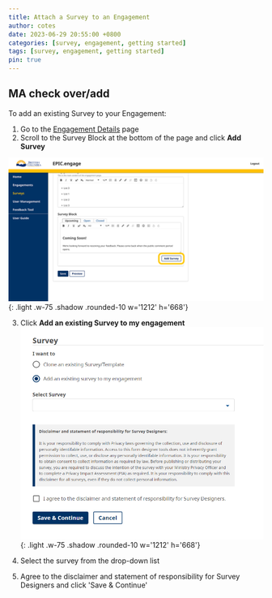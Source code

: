 ```yaml
---
title: Attach a Survey to an Engagement
author: cotes
date: 2023-06-29 20:55:00 +0800
categories: [survey, engagement, getting started]
tags: [survey, engagement, getting started]
pin: true
---
```


## MA check over/add

To add an existing Survey to your Engagement:
1. Go to the [Engagement Details](/met-guide/posts/engagement-details/) page
2. Scroll to the Survey Block at the bottom of the page and click **Add Survey**

  ![Attach Survey](/assets/UserGuideImages/Images/attach-survey/attach-survey-image-of-survey-block-with-add-survey-button.png){: .light .w-75 .shadow .rounded-10 w='1212' h='668'}  
  
3. Click **Add an existing Survey to my engagement**
  ![Attach Survey 2](/assets/UserGuideImages/Images/attach-survey/attach-survey-add-existing.png){: .light .w-75 .shadow .rounded-10 w='1212' h='668'}

4. Select the survey from the drop-down list
5. Agree to the disclaimer and statement of responsibility for Survey Designers and click 'Save & Continue'
